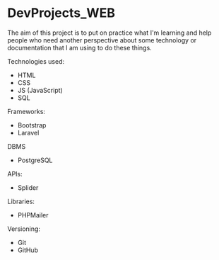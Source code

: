 # DevProjects_WEB
The aim of this project is to put on practice what I'm learning and help people who need another perspective about some technology or documentation that I am using to do these things.

Technologies used:
  - HTML
  - CSS
  - JS (JavaScript)
  - SQL

Frameworks:
  - Bootstrap
  - Laravel

DBMS
  - PostgreSQL

APIs:
  - Splider

Libraries:
  - PHPMailer

Versioning:
  - Git
  - GitHub
